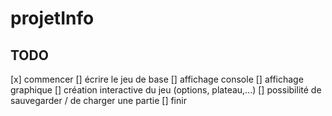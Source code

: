 # projetInfo


## TODO

[x] commencer
[] écrire le jeu de base
[] affichage console
[] affichage graphique
[] création interactive du jeu (options, plateau,...)
[] possibilité de sauvegarder / de charger une partie
[] finir